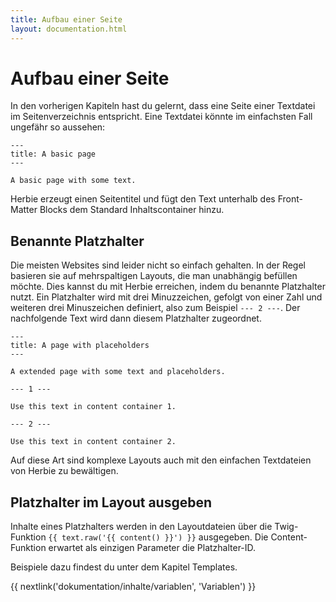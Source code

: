 ```yaml
---
title: Aufbau einer Seite
layout: documentation.html
---
```


# Aufbau einer Seite

In den vorherigen Kapiteln hast du gelernt, dass eine Seite einer Textdatei im
Seitenverzeichnis entspricht. Eine Textdatei könnte im einfachsten Fall ungefähr
so aussehen:

    ---
    title: A basic page
    ---

    A basic page with some text.

Herbie erzeugt einen Seitentitel und fügt den Text unterhalb des Front-Matter
Blocks dem Standard Inhaltscontainer hinzu.


## Benannte Platzhalter

Die meisten Websites sind leider nicht so einfach gehalten. In der Regel
basieren sie auf mehrspaltigen Layouts, die man unabhängig befüllen möchte.
Dies kannst du mit Herbie erreichen, indem du benannte Platzhalter nutzt.
Ein Platzhalter wird mit drei Minuzzeichen, gefolgt von einer Zahl und weiteren
drei Minuszeichen definiert, also zum Beispiel `--- 2 ---`. Der nachfolgende
Text wird dann diesem Platzhalter zugeordnet.

    ---
    title: A page with placeholders
    ---

    A extended page with some text and placeholders.

    --- 1 ---

    Use this text in content container 1.

    --- 2 ---

    Use this text in content container 2.


Auf diese Art sind komplexe Layouts auch mit den einfachen Textdateien von
Herbie zu bewältigen.


## Platzhalter im Layout ausgeben

Inhalte eines Platzhalters werden in den Layoutdateien über die Twig-Funktion
`{{ text.raw('{{ content() }}') }}` ausgegeben. Die Content-Funktion erwartet
als einzigen Parameter die Platzhalter-ID.

Beispiele dazu findest du unter dem Kapitel Templates.


{{ nextlink('dokumentation/inhalte/variablen', 'Variablen') }}

